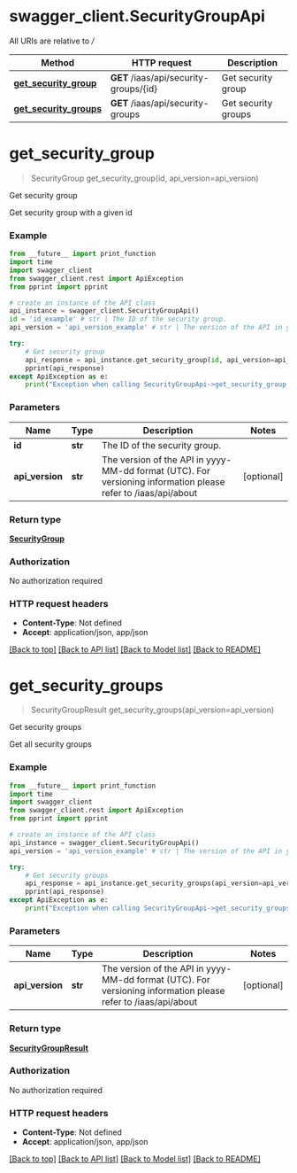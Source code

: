 # swagger_client.SecurityGroupApi

All URIs are relative to */*

Method | HTTP request | Description
------------- | ------------- | -------------
[**get_security_group**](SecurityGroupApi.md#get_security_group) | **GET** /iaas/api/security-groups/{id} | Get security group
[**get_security_groups**](SecurityGroupApi.md#get_security_groups) | **GET** /iaas/api/security-groups | Get security groups

# **get_security_group**
> SecurityGroup get_security_group(id, api_version=api_version)

Get security group

Get security group with a given id

### Example
```python
from __future__ import print_function
import time
import swagger_client
from swagger_client.rest import ApiException
from pprint import pprint

# create an instance of the API class
api_instance = swagger_client.SecurityGroupApi()
id = 'id_example' # str | The ID of the security group.
api_version = 'api_version_example' # str | The version of the API in yyyy-MM-dd format (UTC). For versioning information please refer to /iaas/api/about (optional)

try:
    # Get security group
    api_response = api_instance.get_security_group(id, api_version=api_version)
    pprint(api_response)
except ApiException as e:
    print("Exception when calling SecurityGroupApi->get_security_group: %s\n" % e)
```

### Parameters

Name | Type | Description  | Notes
------------- | ------------- | ------------- | -------------
 **id** | **str**| The ID of the security group. | 
 **api_version** | **str**| The version of the API in yyyy-MM-dd format (UTC). For versioning information please refer to /iaas/api/about | [optional] 

### Return type

[**SecurityGroup**](SecurityGroup.md)

### Authorization

No authorization required

### HTTP request headers

 - **Content-Type**: Not defined
 - **Accept**: application/json, app/json

[[Back to top]](#) [[Back to API list]](../README.md#documentation-for-api-endpoints) [[Back to Model list]](../README.md#documentation-for-models) [[Back to README]](../README.md)

# **get_security_groups**
> SecurityGroupResult get_security_groups(api_version=api_version)

Get security groups

Get all security groups

### Example
```python
from __future__ import print_function
import time
import swagger_client
from swagger_client.rest import ApiException
from pprint import pprint

# create an instance of the API class
api_instance = swagger_client.SecurityGroupApi()
api_version = 'api_version_example' # str | The version of the API in yyyy-MM-dd format (UTC). For versioning information please refer to /iaas/api/about (optional)

try:
    # Get security groups
    api_response = api_instance.get_security_groups(api_version=api_version)
    pprint(api_response)
except ApiException as e:
    print("Exception when calling SecurityGroupApi->get_security_groups: %s\n" % e)
```

### Parameters

Name | Type | Description  | Notes
------------- | ------------- | ------------- | -------------
 **api_version** | **str**| The version of the API in yyyy-MM-dd format (UTC). For versioning information please refer to /iaas/api/about | [optional] 

### Return type

[**SecurityGroupResult**](SecurityGroupResult.md)

### Authorization

No authorization required

### HTTP request headers

 - **Content-Type**: Not defined
 - **Accept**: application/json, app/json

[[Back to top]](#) [[Back to API list]](../README.md#documentation-for-api-endpoints) [[Back to Model list]](../README.md#documentation-for-models) [[Back to README]](../README.md)

